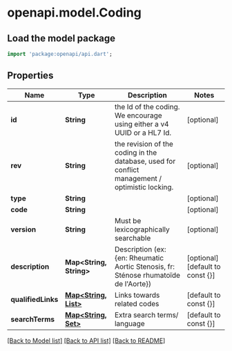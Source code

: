 # openapi.model.Coding

## Load the model package
```dart
import 'package:openapi/api.dart';
```

## Properties
Name | Type | Description | Notes
------------ | ------------- | ------------- | -------------
**id** | **String** | the Id of the coding. We encourage using either a v4 UUID or a HL7 Id. | [optional] 
**rev** | **String** | the revision of the coding in the database, used for conflict management / optimistic locking. | [optional] 
**type** | **String** |  | [optional] 
**code** | **String** |  | [optional] 
**version** | **String** | Must be lexicographically searchable | [optional] 
**description** | **Map<String, String>** | Description (ex: {en: Rheumatic Aortic Stenosis, fr: Sténose rhumatoïde de l'Aorte}) | [optional] [default to const {}]
**qualifiedLinks** | [**Map<String, List<String>>**](List.md) | Links towards related codes | [default to const {}]
**searchTerms** | [**Map<String, Set<String>>**](Set.md) | Extra search terms/ language | [default to const {}]

[[Back to Model list]](../README.md#documentation-for-models) [[Back to API list]](../README.md#documentation-for-api-endpoints) [[Back to README]](../README.md)


